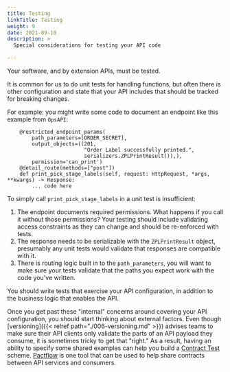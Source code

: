 ```yaml
---
title: Testing
linkTitle: Testing
weight: 9
date: 2021-09-10
description: >
  Special considerations for testing your API code

---
```


Your software, and by extension APIs, must be tested.

It is common for us to do unit tests for handling functions, but often there is
other configuration and state that your API includes that should be tracked for
breaking changes.

For example: you might write some code to document an endpoint like this example
from `OpsAPI`:

```
    @restricted_endpoint_params(
        path_parameters=[ORDER_SECRET],
        output_objects=((201,
                         "Order Label successfully printed.",
                         serializers.ZPLPrintResult()),),
        permission='can_print')
    @detail_route(methods=["post"])
    def print_pick_stage_labels(self, request: HttpRequest, *args, **kwargs) -> Response:
        ... code here
```

To simply call `print_pick_stage_labels` in a unit test is insufficient:

1. The endpoint documents required permissions. What happens if you call it
   without those permissions? Your testing should include validating access
   constraints as they can change and should be re-enforced with tests.
2. The response needs to be serializable with the `ZPLPrintResult` object,
   presumably any unit tests would validate that responses are compatible with
   it.
3. There is routing logic built in to the `path_parameters`, you will want to
   make sure your tests validate that the paths you expect work with the code
   you've written.

You should write tests that exercise your API configuration, in addition to the
business logic that enables the API.

Once you get past these "internal" concerns around covering your API
configuration, you should start thinking about external factors. Even though
[versioning]({{< relref path="./006-versioning.md" >}}) advises teams to make
sure their API clients only validate the parts of an API payload they consume,
it is sometimes tricky to get that "right." As a result, having an ability to
specify some shared examples can help you build a [Contract
Test](https://martinfowler.com/bliki/ContractTest.html) scheme.
[Pactflow](https://pactflow.io/) is one tool that can be used to help share
contracts between API services and consumers.
